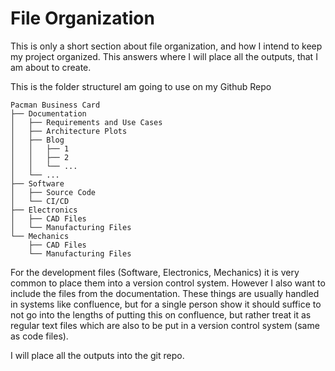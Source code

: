 # File Organization
This is only a short section about file organization, and how I intend to keep my project organized. This answers where I will place all the outputs, that I am about to create.

This is the folder structureI am going to use on my Github Repo
```
Pacman Business Card
├── Documentation
│   ├── Requirements and Use Cases
│   ├── Architecture Plots
│   ├── Blog
│   │   ├── 1
│   │   ├── 2
│   │   └── ...
│   └── ...
├── Software
│   ├── Source Code
│   └── CI/CD
├── Electronics
│   ├── CAD Files
│   └── Manufacturing Files
└── Mechanics
    ├── CAD Files
    └── Manufacturing Files
```

For the development files (Software, Electronics, Mechanics) it is very common to place them into a version control system. However I also want to include the files from the documentation. These things are usually handled in systems like confluence, but for a single person show it should suffice to not go into the lengths of putting this on confluence, but rather treat it as regular text files which are also to be put in a version control system (same as code files).

I will place all the outputs into the git repo.